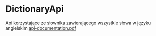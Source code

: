 # DictionaryApi
Api korzystające ze słownika zawierającego wszystkie słowa w języku angielskim
[api-documentation.pdf](https://github.com/Michu01/DictionaryApi/files/8499986/api-documentation.pdf)
